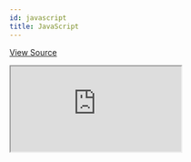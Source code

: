 ```yaml
---
id: javascript
title: JavaScript
---
```


[View Source](https://github.com/refinedev/refine/tree/master/examples/javascript)

<iframe src="https://codesandbox.io/embed/javascript-example-t0ji4?autoresize=1&fontsize=14&theme=dark&view=preview"
    style={{width: "100%", height:"80vh", border: "0px", borderRadius: "8px", overflow:"hidden"}}
    title="javascript-example"
    allow="accelerometer; ambient-light-sensor; camera; encrypted-media; geolocation; gyroscope; hid; microphone; midi; payment; usb; vr; xr-spatial-tracking"
    sandbox="allow-forms allow-modals allow-popups allow-presentation allow-same-origin allow-scripts"
></iframe>